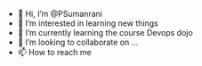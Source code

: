 - 👋 Hi, I’m @PSumanrani
- 👀 I’m interested in learning new things
- 🌱 I’m currently learning the course Devops dojo
- 💞️ I’m looking to collaborate on ...
- 📫 How to reach me 

<!---
PSumanrani/PSumanrani is a ✨ special ✨ repository because its `README.md` (this file) appears on your GitHub profile.
You can click the Preview link to take a look at your changes.
--->
